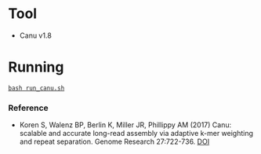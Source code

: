 # Tool

* Canu v1.8

# Running


[`bash run_canu.sh`](https://github.com/Yedomon/Genome_Assembly_Fusarium_oxysporum_f.sp._sesami/blob/master/02.Canu_assembly/run_canu.sh)



### Reference

* Koren S, Walenz BP, Berlin K, Miller JR, Phillippy AM (2017) Canu: scalable and accurate long-read assembly via adaptive k-mer weighting and repeat separation. Genome Research 27:722-736. [DOI](http://www.genome.org/cgi/doi/10.1101/gr.215087.116)
